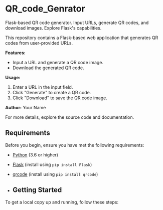 # QR_code_Genrator
Flask-based QR code generator. Input URLs, generate QR codes, and download images. Explore Flask's capabilities.

This repository contains a Flask-based web application that generates QR codes from user-provided URLs.

**Features:**
- Input a URL and generate a QR code image.
- Download the generated QR code.

**Usage:**
1. Enter a URL in the input field.
2. Click "Generate" to create a QR code.
3. Click "Download" to save the QR code image.

**Author:**
Your Name

For more details, explore the source code and documentation.

## Requirements

Before you begin, ensure you have met the following requirements:

- [Python](https://www.python.org/) (3.6 or higher)
- [Flask](https://flask.palletsprojects.com/en/2.1.x/) (install using `pip install Flask`)
- [qrcode](https://pypi.org/project/qrcode/) (install using `pip install qrcode`)

- ## Getting Started

To get a local copy up and running, follow these steps:




